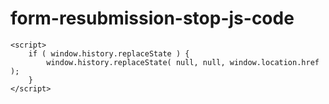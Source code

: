 # form-resubmission-stop-js-code

    <script>
        if ( window.history.replaceState ) {
            window.history.replaceState( null, null, window.location.href );
        }
    </script>
